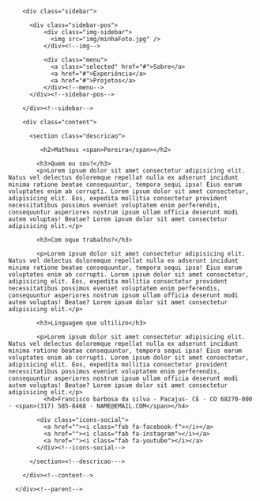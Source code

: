<!DOCTYPE html>
<html lang="en">
<head>
    <meta charset="UTF-8">
    <meta http-equiv="X-UA-Compatible" content="IE=edge">
    <meta name="viewport" content="width=device-width, initial-scale=1.0">
    <title>Meu portifolio</title>
    <link href="https://cdnjs.cloudflare.com/ajax/libs/font-awesome/5.13.1/css/all.min.css" rel="stylesheet">
    <link rel="stylesheet" href="css/styleP.css">
</head>
<body>
    <div class="parent">

        <div class="sidebar">
  
          <div class="sidebar-pos">
              <div class="img-sidebar">
                <img src="img/minhaFoto.jpg" />
              </div><!--img-->
  
              <div class="menu">
                <a class="selected" href="#">Sobre</a>
                <a href="#">Experiência</a>
                <a href="#">Projetos</a>
              </div><!--menu-->
          </div><!--sidebar-pos-->
  
        </div><!--sidebar-->
  
        <div class="content">
  
          <section class="descricao">

             <h2>Matheus <span>Pereira</span></h2>
             
            <h3>Quem eu sou?</h3>
            <p>Lorem ipsum dolor sit amet consectetur adipisicing elit. Natus vel delectus doloremque repellat nulla ex adserunt incidunt minima ratione beatae consequuntur, tempora sequi ipsa! Eius earum voluptates enim ab corrupti. Lorem ipsum dolor sit amet consectetur, adipisicing elit. Eos, expedita mollitia consectetur provident necessitatibus possimus eveniet voluptatem enim perferendis, consequuntur asperiores nostrum ipsum ullam officia deserunt modi autem voluptas! Beatae? Lorem ipsum dolor sit amet consectetur adipisicing elit.</p>

            <h3>Com oque trabalho?</h3>
  
            <p>Lorem ipsum dolor sit amet consectetur adipisicing elit. Natus vel delectus doloremque repellat nulla ex adserunt incidunt minima ratione beatae consequuntur, tempora sequi ipsa! Eius earum voluptates enim ab corrupti. Lorem ipsum dolor sit amet consectetur, adipisicing elit. Eos, expedita mollitia consectetur provident necessitatibus possimus eveniet voluptatem enim perferendis, consequuntur asperiores nostrum ipsum ullam officia deserunt modi autem voluptas! Beatae? Lorem ipsum dolor sit amet consectetur adipisicing elit.</p>

            <h3>Linguagem que ultilizo</h3>
  
            <p>Lorem ipsum dolor sit amet consectetur adipisicing elit. Natus vel delectus doloremque repellat nulla ex adserunt incidunt minima ratione beatae consequuntur, tempora sequi ipsa! Eius earum voluptates enim ab corrupti. Lorem ipsum dolor sit amet consectetur, adipisicing elit. Eos, expedita mollitia consectetur provident necessitatibus possimus eveniet voluptatem enim perferendis, consequuntur asperiores nostrum ipsum ullam officia deserunt modi autem voluptas! Beatae? Lorem ipsum dolor sit amet consectetur adipisicing elit.</p>
              <h4>Francisco barbosa da silva · Pacajus- CE · CO 68270-000 · <span>(317) 585-8468 · NAME@EMAIL.COM</span></h4>
            
            <div class="icons-social">
              <a href=""><i class="fab fa-facebook-f"></i></a>
              <a href=""><i class="fab fa-instagram"></i></a>
              <a href=""><i class="fab fa-youtube"></i></a>
            </div><!--icons-social-->
         
          </section><!--descricao--->  
  
        </div><!--content-->
  
      </div><!--parent-->
      
  </body>
</html>
